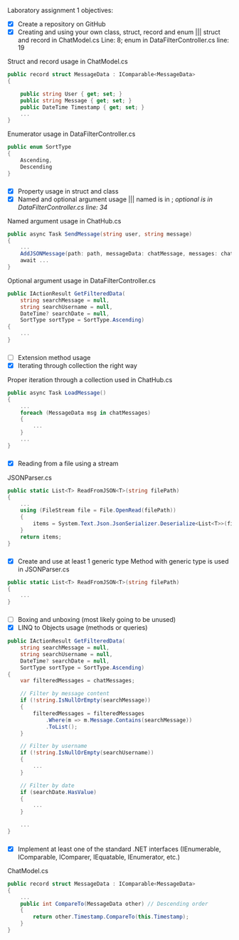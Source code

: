 Laboratory assignment 1 objectives:
- [x] Create a repository on GitHub
- [x] Creating and using your own class, struct, record and enum ||| struct and record in ChatModel.cs Line: 8; enum in DataFilterController.cs line: 19

Struct and record usage in ChatModel.cs
```csharp
public record struct MessageData : IComparable<MessageData> 
{

    public string User { get; set; }
    public string Message { get; set; }
    public DateTime Timestamp { get; set; }
    ...
}
```

Enumerator usage in DataFilterController.cs
```csharp
public enum SortType
{
    Ascending,
    Descending
}
```

###

- [x] Property usage in struct and class
- [x] Named and optional argument usage ||| named is in ; *optional is in DataFilterController.cs line: 34*

Named argument usage in ChatHub.cs
```csharp
public async Task SendMessage(string user, string message)
{
    ...
    AddJSONMessage(path: path, messageData: chatMessage, messages: chatMessages);
    await ...
}
```

Optional argument usage in DataFilterController.cs
```csharp
public IActionResult GetFilteredData(
    string searchMessage = null,
    string searchUsername = null,
    DateTime? searchDate = null,
    SortType sortType = SortType.Ascending)
{
    ...
}
```

###

- [ ] Extension method usage
- [x] Iterating through collection the right way

Proper iteration through a collection used in ChatHub.cs
```csharp
public async Task LoadMessage()
{
    ...
    foreach (MessageData msg in chatMessages)
    {
        ...
    }
    ...
}
```

###

- [x] Reading from a file using a stream

JSONParser.cs
```csharp
public static List<T> ReadFromJSON<T>(string filePath)
{
    ...
    using (FileStream file = File.OpenRead(filePath))
    {
        items = System.Text.Json.JsonSerializer.Deserialize<List<T>>(file)!;
    }
    return items;
}
```
###

- [x] Create and use at least 1 generic type
  Method with generic type is used in JSONParser.cs
```csharp
public static List<T> ReadFromJSON<T>(string filePath)
{
    ...
}
```

###

- [ ] Boxing and unboxing (most likely going to be unused)
- [x] LINQ to Objects usage (methods or queries)
```csharp
public IActionResult GetFilteredData(
    string searchMessage = null,
    string searchUsername = null,
    DateTime? searchDate = null,
    SortType sortType = SortType.Ascending)
{
    var filteredMessages = chatMessages;

    // Filter by message content
    if (!string.IsNullOrEmpty(searchMessage))
    {
        filteredMessages = filteredMessages
            .Where(m => m.Message.Contains(searchMessage))
            .ToList();
    }

    // Filter by username
    if (!string.IsNullOrEmpty(searchUsername))
    {
        ...
    }

    // Filter by date
    if (searchDate.HasValue)
    {
        ...
    }

    ...
}
```

###

- [x] Implement at least one of the standard .NET interfaces (IEnumerable, IComparable, IComparer, IEquatable, IEnumerator, etc.)

ChatModel.cs
```csharp
public record struct MessageData : IComparable<MessageData>
{
    ...
    public int CompareTo(MessageData other) // Descending order
    {
        return other.Timestamp.CompareTo(this.Timestamp);
    }
}
```